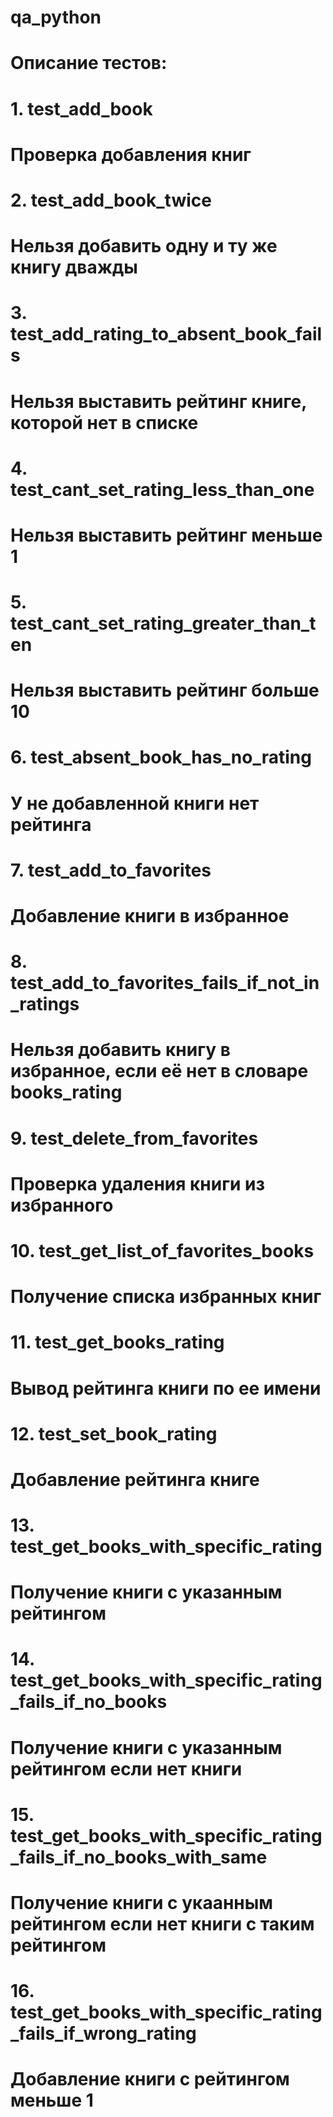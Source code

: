# qa_python
# Описание тестов:
# 1. test_add_book
# Проверка добавления книг
# 2. test_add_book_twice
# Нельзя добавить одну и ту же книгу дважды
# 3. test_add_rating_to_absent_book_fails
# Нельзя выставить рейтинг книге, которой нет в списке
# 4. test_cant_set_rating_less_than_one
# Нельзя выставить рейтинг меньше 1
# 5. test_cant_set_rating_greater_than_ten
# Нельзя выставить рейтинг больше 10
# 6. test_absent_book_has_no_rating
# У не добавленной книги нет рейтинга
# 7. test_add_to_favorites
# Добавление книги в избранное
# 8. test_add_to_favorites_fails_if_not_in_ratings
# Нельзя добавить книгу в избранное, если её нет в словаре books_rating
# 9. test_delete_from_favorites
# Проверка удаления книги из избранного
# 10. test_get_list_of_favorites_books
# Получение списка избранных книг
# 11. test_get_books_rating
# Вывод рейтинга книги по ее имени
# 12. test_set_book_rating
# Добавление рейтинга книге
# 13. test_get_books_with_specific_rating
# Получение книги с указанным рейтингом
# 14. test_get_books_with_specific_rating_fails_if_no_books
#  Получение книги с указанным рейтингом если нет книги
# 15. test_get_books_with_specific_rating_fails_if_no_books_with_same
#  Получение книги с укаанным рейтингом если нет книги с таким рейтингом
# 16. test_get_books_with_specific_rating_fails_if_wrong_rating
# Добавление книги с рейтингом меньше 1
